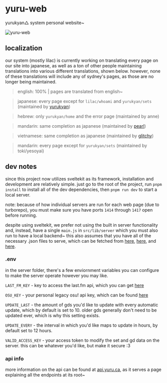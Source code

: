 # yuru-web

yurukyan△ system personal website~

![yuru-web](https://yui.yuru.ca/trn0rcd3o2.png)

## localization
our system (mostly lilac) is currently working on translating every page on our site into japanese, as well as a ton of other people maintaining translations into various different translations, shown below. however, none of these translations will include any of sydney's pages, as those are no longer being maintained.

> english: 100% | pages are translated from english~

> japanese: every page except for `lilac/whoami` and `yurukyan/sets` (maintained by [yurukyan](https://github.com/sydnmc))

> hebrew: only `yurukyan/home` and the error page (maintained by anne)

> mandarin: same completion as japanese (maintained by [pearl](https://github.com/pearlwrap))

> vietnamese: same completion as japanese (maintained by [glitchy](https://github.com/Walker37712))

> mandarin: every page except for `yurukyan/sets` (maintained by toki/yesoyai)

## dev notes
since this project now utilizes sveltekit as its framework, installation and development are relatively simple. just go to the root of the project, run `pnpm install` to install all of the dev dependencies, then `pnpm run dev` to start a local server.

note: because of how individual servers are run for each web page (due to turborepo), you must make sure you have ports `1414` through `1417` open before running.

despite using sveltekit, we prefer not using the built in server functionality and, instead, have a single `main.js` in `src/lib/server` which you must also run to have a local backend~ this also assumes that you have all of the necessary .json files to serve, which can be fetched from [here](https://api.yuru.ca/sets), [here](https://api.yuru.ca/gds?person=lilac), and [here](https://api.yuru.ca/gds?person=sydney).

### .env

in the server folder, there's a few enviornment variables you can configure to make the server operate however you may like. 

`LAST_FM_KEY` - key to access the last.fm api, which you can get [here](https://www.last.fm/api/account/create)

`OSU_KEY` - your personal legacy osu! api key, which can be found [here](https://osu.ppy.sh/home/account/edit#legacy-api)

`UPDATE_LAST` - the amount of gds you'd like to update with every automatic update, which by default is set to 10. older gds generally don't need to be updated ever, which is why this setting exists.

`UPDATE_EVERY` - the interval in which you'd like maps to update in hours, by default set to 12 hours.

`VALID_ACCESS_KEY` - your access token to modify the set and gd data on the server. this can be whatever you'd like, but make it secure :3

### api info

more information on the api can be found at [api.yuru.ca](https://api.yuru.ca), as it serves a page explaining all the endpoints at its root~
